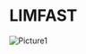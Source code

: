 # LIMFAST

![Picture1](https://user-images.githubusercontent.com/11213038/149594397-47825801-04ba-4571-89a8-d24ac9a3af52.png)
